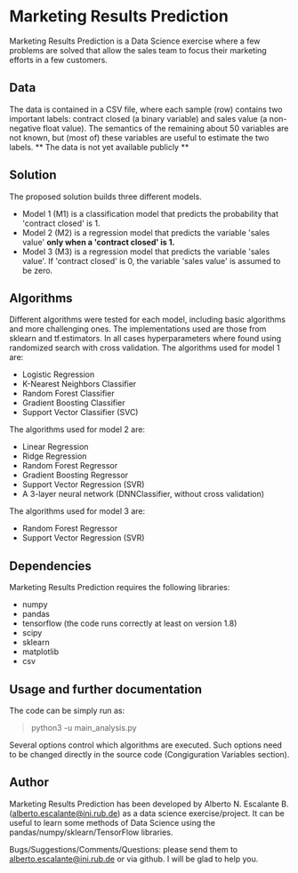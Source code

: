 # Marketing Results Prediction

Marketing Results Prediction is a Data Science exercise where a few problems are solved that allow the sales team to focus their marketing efforts in a few customers.

## Data
The data is contained in a CSV file, where each sample (row) contains two important labels: contract closed (a binary variable) and sales value (a non-negative float value). The semantics of the remaining about 50 variables are not known, but (most of) these variables are useful to estimate the two labels.
** The data is not yet available publicly **

## Solution 
The proposed solution builds three different models.
* Model 1 (M1) is a classification model that predicts the probability that 'contract closed' is 1.
* Model 2 (M2) is a regression model that predicts the variable 'sales value' **only when a 'contract closed' is 1.**
* Model 3 (M3) is a regression model that predicts the variable 'sales value'. If 'contract closed' is 0, the variable 'sales value' is assumed to be zero.

## Algorithms
Different algorithms were tested for each model, including basic algorithms and more challenging ones. The implementations used are those from sklearn and tf.estimators. In all cases hyperparameters where found using randomized search with cross validation.
The algorithms used for model 1 are: 
* Logistic Regression
* K-Nearest Neighbors Classifier
* Random Forest Classifier
* Gradient Boosting Classifier
* Support Vector Classifier (SVC)

The algorithms used for model 2 are: 
* Linear Regression
* Ridge Regression
* Random Forest Regressor
* Gradient Boosting Regressor
* Support Vector Regression (SVR)
* A 3-layer neural network (DNNClassifier, without cross validation)

The algorithms used for model 3 are:
* Random Forest Regressor
* Support Vector Regression (SVR)


## Dependencies
Marketing Results Prediction requires the following libraries:
* numpy
* pandas
* tensorflow (the code runs correctly at least on version 1.8)
* scipy
* sklearn
* matplotlib
* csv


## Usage and further documentation
The code can be simply run as:
  > python3 -u main_analysis.py

Several options control which algorithms are executed. Such options need to be changed directly in the source code (Congiguration Variables section).


## Author
Marketing Results Prediction has been developed by Alberto N. Escalante B. (alberto.escalante@ini.rub.de) as a data science exercise/project. It can be useful to learn some methods of Data Science using the pandas/numpy/sklearn/TensorFlow libraries.

Bugs/Suggestions/Comments/Questions: please send them to alberto.escalante@ini.rub.de or via github.
I will be glad to help you.
